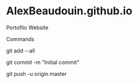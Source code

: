 # AlexBeaudouin.github.io
Portoflio Website

Commands

git add --all

git commit -m "Initial commit"

git push -u origin master

